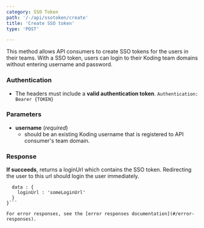 ```yaml
---
category: SSO Token
path: '/-/api/ssotoken/create'
title: 'Create SSO token'
type: 'POST'

---
```


This method allows API consumers to create SSO tokens for the users in their teams.
With a SSO token, users can login to their Koding team domains without entering
username and password.

### Authentication

* The headers must include a **valid authentication token**.
```Authentication: Bearer {TOKEN}```


### Parameters

* **username** (_required_)
  * should be an existing Koding username that is registered to API consumer's team domain.


### Response

**If succeeds**, returns a loginUrl which contains the SSO token.
Redirecting the user to this url should login the user immediately.

```{
  data : {
    loginUrl : 'someLoginUrl'
  }
}```

For error responses, see the [error responses documentation](#/error-responses).

